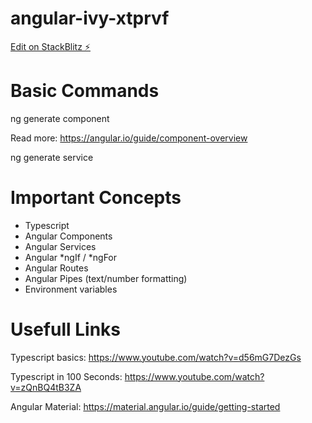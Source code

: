 # angular-ivy-xtprvf

[Edit on StackBlitz ⚡️](https://stackblitz.com/edit/angular-ivy-xtprvf)

# Basic Commands

ng generate component <component-name>

Read more: https://angular.io/guide/component-overview

ng generate service <component-name>

# Important Concepts

- Typescript
- Angular Components
- Angular Services
- Angular *ngIf / *ngFor
- Angular Routes
- Angular Pipes (text/number formatting)
- Environment variables

# Usefull Links

Typescript basics:
https://www.youtube.com/watch?v=d56mG7DezGs

Typescript in 100 Seconds:
https://www.youtube.com/watch?v=zQnBQ4tB3ZA

Angular Material:
https://material.angular.io/guide/getting-started

